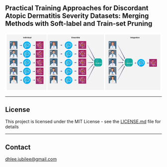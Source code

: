 ## Practical Training Approaches for Discordant Atopic Dermatitis Severity Datasets: Merging Methods with Soft-label and Train-set Pruning
![overview](./assets/Figure1.tif)



---
## License

This project is licensed under the MIT License - see the [LICENSE.md](LICENSE.md) file for details

---
## Contact

dhlee.jubilee@gmail.com

